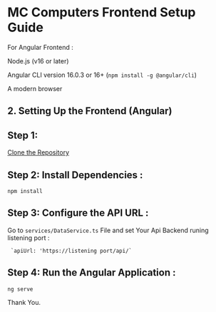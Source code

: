 # MC Computers Frontend Setup Guide

For Angular Frontend :

Node.js (v16 or later)

Angular CLI version 16.0.3 or 16+ (`npm install -g @angular/cli`)

A modern browser

## 2. Setting Up the Frontend (Angular)
## Step 1: 

[Clone the Repository](https://github.com/sankagee/MC-Computers.git)

## Step 2: Install Dependencies : 

`npm install`

## Step 3: Configure the API URL : 

Go to `services/DataService.ts` File and set Your Api Backend runing listening port :

	 `apiUrl: 'https://listening port/api/`

## Step 4: Run the Angular Application : 

`ng serve`

Thank You.
